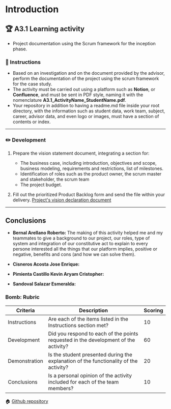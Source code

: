 # Introduction

## :trophy: A3.1 Learning activity

- Project documentation using the Scrum framework for the inception phase.

### :blue_book: Instructions

 - Based on an investigation and on the document provided by the advisor, perform the documentation of the project using the scrum framework for the case study.
 - The activity must be carried out using a platform such as **Notion**, or **Confluence**, and must be sent in PDF style, naming it with the nomenclature **A3.1_ActivityName_StudentName.pdf**.
- Your repository in addition to having a readme.md file inside your root directory, with the information such as student data, work team, subject, career, advisor data, and even logo or images, must have a section of contents or index.
___

### :pencil2: Development

1. Prepare the vision statement document, integrating a section for:
    - The business case, including introduction, objectives and scope, business modeling, requirements and restrictions, list of milestones.
    - Identification of roles such as the product owner, the scrum master and stakeholder, the scrum team
    - The project budget.

2. Fill out the prioritized Product Backlog form and send the file within your delivery.
[Project's vision declaration document](https://github.com/Bernal03/AnalisisAvanzado_Repositorio_Bernal/blob/main/pdf/A3.1ProjectVisionDeclaration.pdf)
___

## Conclusions 

*  **Bernal Arellano Roberto:** The making of this activity helped me and my teammates to give a background to our project, our roles, type of system and integration of our constitutive act to explain to every persone interested all the things that our platform implies, positive or negative, benefits and cons (and how we can solve them).
  
*  **Cisneros Acosta Jose Enrique:** 
  
*  **Pimienta Castillo Kevin Aryam Cristopher:** 

*  **Sandoval Salazar Esmeralda:**  

### Bomb: Rubric

| Criteria | Description | Scoring |
| ------------- | -------------------------------------------------------------------------------------------- | ------- |
| Instructions | Are each of the items listed in the Instructions section met?  | 10 | 
| Development | Did you respond to each of the points requested in the development of the activity?| 60 | 
| Demonstration | Is the student presented during the explanation of the functionality of the activity?  | 20 | 
| Conclusions | Is a personal opinion of the activity included for each of the team members? | 10 | 

:house: [Github repository](https://github.com/Bernal03/AnalisisAvanzado_Repositorio_Bernal)